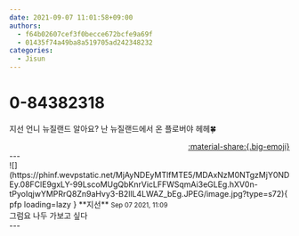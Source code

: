 ```yaml
---
date: 2021-09-07 11:01:58+09:00
authors:
  - f64b02607cef3f0becce672bcfe9a69f
  - 01435f74a49ba8a519705ad242348232
categories:
  - Jisun
---
```


# 0-84382318

<div class="post-container" markdown="1">
<div class="content-container md-sidebar__scrollwrap" markdown="1">

지선 언니 뉴질랜드 알아요? 난 뉴질랜드에서 온 플로버야 헤헤🍀

</div>
</div>

<div style="text-align: right;" markdown="1">
<a href="https://weverse.io/fromis9/fanpost/0-84382318" style="text-align: right;">:material-share:{.big-emoji}</a>
</div>
---

<div class="comments-container md-sidebar__scrollwrap" markdown="1">
<div class="comment" markdown="1">
<div class='id-container' markdown="1">
![](https://phinf.wevpstatic.net/MjAyNDEyMTlfMTE5/MDAxNzM0NTgzMjY0NDEy.08FClE9gxLY-99LscoMUgQbKnrVicLFFWSqmAi3eGLEg.hXV0n-tPyoIqjwYMPRrQ8Zn9aHvy3-B2llL4LWAZ_bEg.JPEG/image.jpg?type=s72){ pfp loading=lazy }
**<span class="artist">지선</span>** <small>Sep 07 2021, 11:09</small><br>
</div>
<div class='comment-body' markdown="1">
그럼요 나두 가보고 싶다
</div>
</div>
</div>
---

